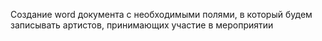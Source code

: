 Создание word документа с необходимыми полями, в который будем записывать артистов, принимающих участие в мероприятии
